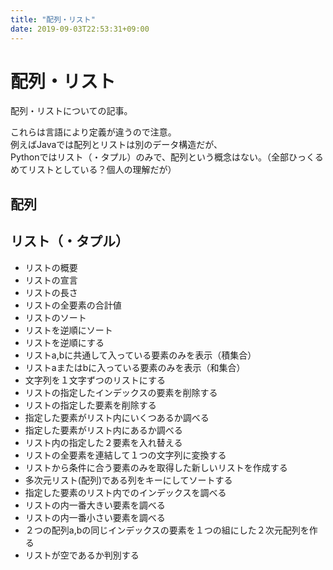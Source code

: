 ```yaml
---
title: "配列・リスト"
date: 2019-09-03T22:53:31+09:00
---
```


# 配列・リスト

配列・リストについての記事。  
  
これらは言語により定義が違うので注意。  
例えばJavaでは配列とリストは別のデータ構造だが、  
Pythonではリスト（・タプル）のみで、配列という概念はない。（全部ひっくるめてリストとしている？個人の理解だが）


## 配列



## リスト（・タプル）

- リストの概要
- リストの宣言
- リストの長さ
- リストの全要素の合計値
- リストのソート
- リストを逆順にソート
- リストを逆順にする
- リストa,bに共通して入っている要素のみを表示（積集合）
- リストaまたはbに入っている要素のみを表示（和集合）
- 文字列を１文字ずつのリストにする
- リストの指定したインデックスの要素を削除する
- リストの指定した要素を削除する
- 指定した要素がリスト内にいくつあるか調べる
- 指定した要素がリスト内にあるか調べる
- リスト内の指定した２要素を入れ替える
- リストの全要素を連結して１つの文字列に変換する
- リストから条件に合う要素のみを取得した新しいリストを作成する
- 多次元リスト(配列)である列をキーにしてソートする
- 指定した要素のリスト内でのインデックスを調べる
- リストの内一番大きい要素を調べる
- リストの内一番小さい要素を調べる
- ２つの配列a,bの同じインデックスの要素を１つの組にした２次元配列を作る
- リストが空であるか判別する
